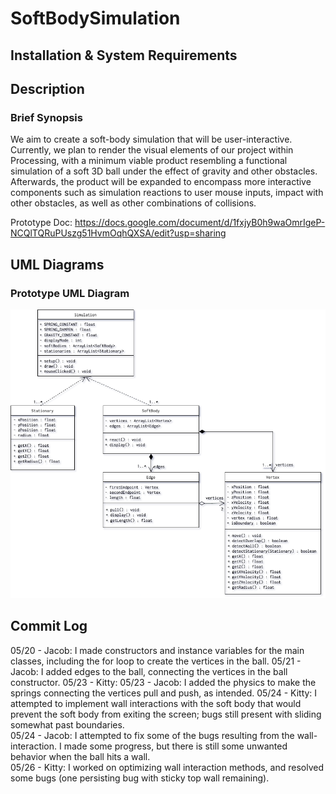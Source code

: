 # SoftBodySimulation

## Installation & System Requirements

## Description
### Brief Synopsis
We aim to create a soft-body simulation that will be user-interactive. Currently, we plan to render the visual elements of our project within Processing, with a minimum viable product resembling a functional simulation of a soft 3D ball under the effect of gravity and other obstacles. Afterwards, the product will be expanded to encompass more interactive components such as simulation reactions to user mouse inputs, impact with other obstacles, as well as other combinations of collisions.   

Prototype Doc: https://docs.google.com/document/d/1fxjyB0h9waOmrIgeP-NCQlTQRuPUszg51HvmOqhQXSA/edit?usp=sharing  

## UML Diagrams
### Prototype UML Diagram  
![Prototype UML Design](img/uml_prototype.png)

## Commit Log
05/20 - Jacob: I made constructors and instance variables for the main classes, including the for loop to create the vertices in the ball.
05/21 - Jacob: I added edges to the ball, connecting the vertices in the ball constructor.
05/23 - Kitty:
05/23 - Jacob: I added the physics to make the springs connecting the vertices pull and push, as intended.
05/24 - Kitty: I attempted to implement wall interactions with the soft body that would prevent the soft body from exiting the screen; bugs still present with sliding somewhat past boundaries.  
05/24 - Jacob: I attempted to fix some of the bugs resulting from the wall-interaction. I made some progress, but there is still some unwanted behavior when the ball hits a wall.  
05/26 - Kitty: I worked on optimizing wall interaction methods, and resolved some bugs (one persisting bug with sticky top wall remaining).


